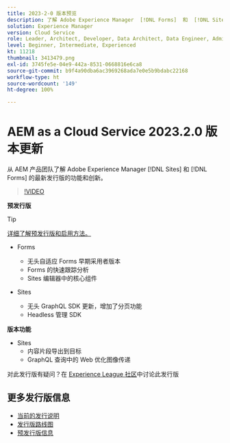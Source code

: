 ```yaml
---
title: 2023-2-0 版本预览
description: 了解 Adobe Experience Manager  [!DNL Forms]  和  [!DNL Sites] 的 2023-2-0 发行版的最新功能和创新。
solution: Experience Manager
version: Cloud Service
role: Leader, Architect, Developer, Data Architect, Data Engineer, Admin, User
level: Beginner, Intermediate, Experienced
kt: 11218
thumbnail: 3413479.png
exl-id: 3745fe5e-04e9-442a-8531-0668816e6ca8
source-git-commit: b9f4a90dba6ac3969268ada7e0e5b9bdabc22168
workflow-type: ht
source-wordcount: '149'
ht-degree: 100%

---
```


# AEM as a Cloud Service 2023.2.0 版本更新

从 AEM 产品团队了解 Adobe Experience Manager [!DNL Sites] 和 [!DNL Forms] 的最新发行版的功能和创新。

>[!VIDEO](https://video.tv.adobe.com/v/3416885/?quality=12&learn=on)

**预发行版**

>[!TIP]
>
>[详细了解预发行版和启用方法。](https://experienceleague.adobe.com/docs/experience-manager-cloud-service/content/release-notes/prerelease.html)

* Forms
   * 无头自适应 Forms 早期采用者版本
   * Forms 的快速跟踪分析
   * Sites 编辑器中的核心组件

* Sites
   * 无头 GraphQL SDK 更新，增加了分页功能
   * Headless 管理 SDK

**版本功能**

* Sites
   * 内容片段导出到目标
   * GraphQL 查询中的 Web 优化图像传递

对此发行版有疑问？在 [Experience League 社区](https://adobe.ly/3KCfab0)中讨论此发行版

## 更多发行版信息

* [当前的发行说明](https://experienceleague.adobe.com/docs/experience-manager-cloud-service/content/release-notes/home.html)
* [发行版路线图](https://experienceleague.adobe.com/docs/experience-manager-release-information/aem-release-updates/update-releases-roadmap.html)
* [预发行版信息](https://experienceleague.adobe.com/docs/experience-manager-cloud-service/content/release-notes/prerelease.html)

